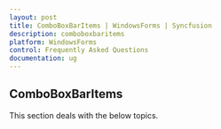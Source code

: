 ```yaml
---
layout: post
title: ComboBoxBarItems | WindowsForms | Syncfusion
description: comboboxbaritems
platform: WindowsForms
control: Frequently Asked Questions
documentation: ug
---
```


## ComboBoxBarItems

This section deals with the below topics.

